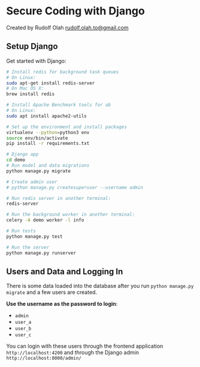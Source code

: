 # Secure Coding with Django
Created by Rudolf Olah <rudolf.olah.to@gmail.com>

## Setup Django
Get started with Django:

```sh
# Install redis for background task queues
# On Linux:
sudo apt-get install redis-server
# On Mac OS X:
brew install redis

# Install Apache Benchmark tools for ab
# On Linux:
sudo apt install apache2-utils

# Set up the environment and install packages
virtualenv --python=python3 env
source env/bin/activate
pip install -r requirements.txt

# Django app
cd demo
# Run model and data migrations
python manage.py migrate

# Create admin user
# python manage.py createsuperuser --username admin

# Run redis server in another terminal:
redis-server

# Run the background worker in another terminal:
celery -A demo worker -l info

# Run tests
python manage.py test

# Run the server
python manage.py runserver
```

## Users and Data and Logging In
There is some data loaded into the database after you run `python manage.py migrate` and a few users are created.

**Use the username as the password to login**:
- `admin`
- `user_a`
- `user_b`
- `user_c`

You can login with these users through the frontend application `http://localhost:4200` and through the Django admin `http://localhost:8000/admin/`

